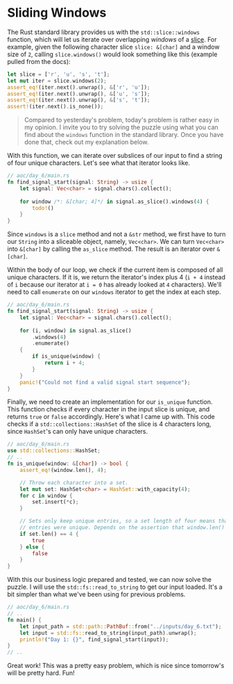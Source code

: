 # Sliding Windows
The Rust standard library provides us with the `std::slice::windows` function, which will let us iterate over overlapping _windows_ of a [slice](https://doc.rust-lang.org/core/primitive.slice.html#). For example, given the following character slice `slice: &[char]` and a window size of `2`, calling `slice.windows()` would look something like this (example pulled from the docs):

```rust 
let slice = ['r', 'u', 's', 't'];
let mut iter = slice.windows(2);
assert_eq!(iter.next().unwrap(), &['r', 'u']);
assert_eq!(iter.next().unwrap(), &['u', 's']);
assert_eq!(iter.next().unwrap(), &['s', 't']);
assert!(iter.next().is_none());
```

> Compared to yesterday's problem, today's problem is rather easy in my opinion. I invite you to try solving the puzzle using what you can find about the `windows` function in the standard library. Once you have done that, check out my explanation below.

With this function, we can iterate over subslices of our input to find a string of four unique characters. Let's see what that iterator looks like.

```rust
// aoc/day_6/main.rs
fn find_signal_start(signal: String) -> usize {
    let signal: Vec<char> = signal.chars().collect();
    
    for window /*: &[char; 4]*/ in signal.as_slice().windows(4) {
        todo!()
    }
}
```

Since `windows` is a `slice` method and not a `&str` method, we first have to turn our `String` into a sliceable object, namely, `Vec<char>`. We can turn `Vec<char>` into `&[char]` by calling the `as_slice` method. The result is an iterator over `&[char]`. 

Within the body of our loop, we check if the current item is composed of all unique characters. If it is, we return the iterator's index plus 4 (`i + 4` instead of `i` because our iterator at `i = 0` has already looked at `4` characters). We'll need to call `enumerate` on our `windows` iterator to get the index at each step.

```rust
// aoc/day_6/main.rs
fn find_signal_start(signal: String) -> usize {
    let signal: Vec<char> = signal.chars().collect();
    
    for (i, window) in signal.as_slice()
        .windows(4)
        .enumerate() 
    {
        if is_unique(window) {
            return i + 4;
        }
    }
    panic!("Could not find a valid signal start sequence");
}


```

Finally, we need to create an implementation for our `is_unique` function. This function checks if every character in the input slice is unique, and returns `true` or `false` accordingly. Here's what I came up with. This code checks if a `std::collections::HashSet` of the slice is 4 characters long, since `HashSet`'s can only have unique characters.

```rust
// aoc/day_6/main.rs
use std::collections::HashSet;
// ..
fn is_unique(window: &[char]) -> bool {
    assert_eq!(window.len(), 4);

    // Throw each character into a set. 
    let mut set: HashSet<char> = HashSet::with_capacity(4);
    for c in window {
        set.insert(*c);
    }

    // Sets only keep unique entries, so a set length of four means that all 
    // entries were unique. Depends on the assertion that window.len() == 4.
    if set.len() == 4 {
        true
    } else {
        false
    }
}
```
With this our business logic prepared and tested, we can now solve the puzzle. I will use the `std::fs::read_to_string` to get our input loaded. It's a bit simpler than what we've been using for previous problems.

```rust
// aoc/day_6/main.rs
// ..
fn main() {
    let input_path = std::path::PathBuf::from("../inputs/day_6.txt");
    let input = std::fs::read_to_string(input_path).unwrap();
    println!("Day 1: {}", find_signal_start(input));
}
// .. 
```

Great work! This was a pretty easy problem, which is nice since tomorrow's will be pretty hard. Fun!